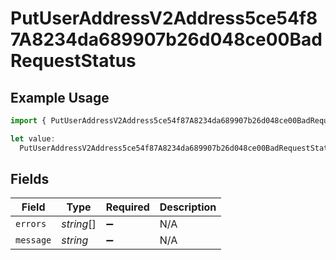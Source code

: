 # PutUserAddressV2Address5ce54f87A8234da689907b26d048ce00BadRequestStatus

## Example Usage

```typescript
import { PutUserAddressV2Address5ce54f87A8234da689907b26d048ce00BadRequestStatus } from "@dhaba/safepay-ts/models/operations";

let value:
  PutUserAddressV2Address5ce54f87A8234da689907b26d048ce00BadRequestStatus = {};
```

## Fields

| Field              | Type               | Required           | Description        |
| ------------------ | ------------------ | ------------------ | ------------------ |
| `errors`           | *string*[]         | :heavy_minus_sign: | N/A                |
| `message`          | *string*           | :heavy_minus_sign: | N/A                |